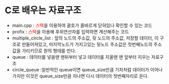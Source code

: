 # C로 배우는 자료구조 
- main.cpp : <span style="color:red">스택</span>을 이용하여 괄호가 올바르게 닫혀있나 확인할 수 있는 코드
- profix : <span style="color:red">스택</span>을 아용해 후위연산자를 입력하면 계산해주는 코드
- multiple_circle_list : 앞의 노드의 주소값, 뒷 노드의 주소값, 저장할 데이터, 이 구조로 만들어져있고, 마지막노드가 가지고있는 뒷노드 주소값은 첫번째노드의 주소값을 가리키므로 원의 형태를 띤다.
- queue : 데이터를 넣을땐 맨뒤부터 넣고 데이터를 지울땐 맨 앞부터 지우는 자료구조
- circle_queue :일반적인 queue이면 queue_size만큼 기차처럼 데이터가 이어나가지만 이것은 queue_size만큼 지나면 다시 데이터의 첫번째자리로 온다.
